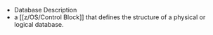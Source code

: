 - Database Description
- a [[z/OS/Control Block]] that defines the structure of a physical or logical database.
